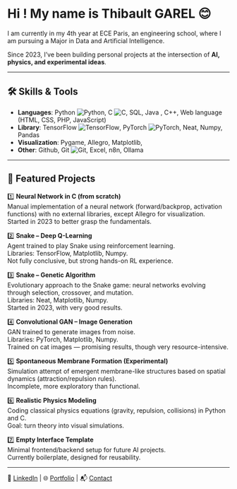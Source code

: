 # Hi ! My name is Thibault GAREL 😊 

I am currently in my 4th year at ECE Paris, an engineering school, where I am pursuing a Major in Data and Artificial Intelligence.

Since 2023, I’ve been building personal projects at the intersection of **AI, physics, and experimental ideas**.  



---

## 🛠️ Skills & Tools
- **Languages**: Python ![Python](https://img.shields.io/badge/Python-3776AB?style=for-the-badge&logo=python&logoColor=white), C ![C](https://img.shields.io/badge/C-00599C?style=for-the-badge&logo=c&logoColor=white), SQL, Java , C++, Web language (HTML, CSS, PHP, JavaScript) 
- **Library**: TensorFlow ![TensorFlow](https://img.shields.io/badge/TensorFlow-FF6F00?style=for-the-badge&logo=tensorflow&logoColor=white), PyTorch ![PyTorch](https://img.shields.io/badge/PyTorch-EE4C2C?style=for-the-badge&logo=pytorch&logoColor=white), Neat, Numpy, Pandas
- **Visualization**: Pygame, Allegro, Matplotlib, 
- **Other**: Github, Git ![Git](https://img.shields.io/badge/Git-F05032?style=for-the-badge&logo=git&logoColor=white), Excel, n8n, Ollama




---

## 🌟 Featured Projects  

1️⃣ **Neural Network in C (from scratch)**  
Manual implementation of a neural network (forward/backprop, activation functions) with no external libraries, except Allegro for visualization.  
Started in 2023 to better grasp the fundamentals.  

2️⃣ **Snake – Deep Q-Learning**  
Agent trained to play Snake using reinforcement learning.  
Libraries: TensorFlow, Matplotlib, Numpy.  
Not fully conclusive, but strong hands-on RL experience.  

3️⃣ **Snake – Genetic Algorithm**  
Evolutionary approach to the Snake game: neural networks evolving through selection, crossover, and mutation.  
Libraries: Neat, Matplotlib, Numpy.  
Started in 2023, with very good results.  

4️⃣ **Convolutional GAN – Image Generation**  
GAN trained to generate images from noise.  
Libraries: PyTorch, Matplotlib, Numpy.  
Trained on cat images — promising results, though very resource-intensive.  

5️⃣ **Spontaneous Membrane Formation (Experimental)**  
Simulation attempt of emergent membrane-like structures based on spatial dynamics (attraction/repulsion rules).  
Incomplete, more exploratory than functional.  

6️⃣ **Realistic Physics Modeling**  
Coding classical physics equations (gravity, repulsion, collisions) in Python and C.  
Goal: turn theory into visual simulations.  

7️⃣ **Empty Interface Template**  
Minimal frontend/backend setup for future AI projects.  
Currently boilerplate, designed for reusability.  

---

💼 [LinkedIn](#) | 🌐 [Portfolio](#) | 📬 [Contact](#)  
